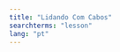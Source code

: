 ```yaml
---
title: "Lidando Com Cabos"
searchterms: "lesson"
lang: "pt"
---
```


<div class="content-tab closed" style="display: none;">

                                <ul>
                                  <li><a href="translations/pt-br/robots/3-Lidando Com Cabos.pptx">PPTX</a></li>

                                </ul>
                              </div>
